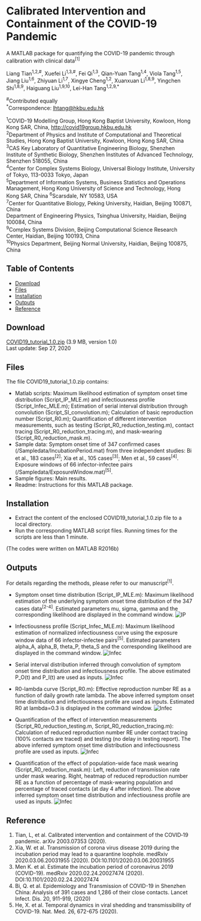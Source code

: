 # Calibrated Intervention and Containment of the COVID-19 Pandemic

A MATLAB package for quantifying the COVID-19 pandemic through calibration with clinical data<sup>[1]</sup>

Liang Tian<sup>1,2,#</sup>, Xuefei Li<sup>1,3,#</sup>, Fei Qi<sup>1,3</sup>, Qian-Yuan Tang<sup>1,4</sup>, Viola Tang<sup>1,5</sup>, Jiang Liu<sup>1,6</sup>, Zhiyuan Li<sup>1,7</sup>, Xingye Cheng<sup>1,2</sup>, Xuanxuan Li<sup>1,8,9</sup>, Yingchen Shi<sup>1,8,9</sup>, Haiguang Liu<sup>1,9,10</sup>, Lei-Han Tang<sup>1,2,9,*</sup>
 
<sup>#</sup>Contributed equally      
<sup>*</sup>Correspondence: lhtang@hkbu.edu.hk
 
<sup>1</sup>COVID-19 Modelling Group, Hong Kong Baptist University, Kowloon, Hong Kong SAR, China, http://covid19group.hkbu.edu.hk  
<sup>2</sup>Department of Physics and Institute of Computational and Theoretical Studies, Hong Kong Baptist University, Kowloon, Hong Kong SAR, China  
<sup>3</sup>CAS Key Laboratory of Quantitative Engineering Biology, Shenzhen Institute of Synthetic Biology, Shenzhen Institutes of Advanced Technology, Shenzhen 518055, China  
<sup>4</sup>Center for Complex Systems Biology, Universal Biology Institute, University of Tokyo, 113-0033 Tokyo, Japan  
<sup>5</sup>Department of Information Systems, Business Statistics and Operations Management, Hong Kong University of Science and Technology, Hong Kong SAR, China
<sup>6</sup>Scarsdale, NY 10583, USA  
<sup>7</sup>Center for Quantitative Biology, Peking University, Haidian, Beijing 100871, China  
<sup></sup>Department of Engineering Physics, Tsinghua University, Haidian, Beijing 100084, China  
<sup>9</sup>Complex Systems Division, Beijing Computational Science Research Center, Haidian, Beijing 100193, China  
<sup>10</sup>Physics Department, Beijing Normal University, Haidian, Beijing 100875, China  

## Table of Contents
- [Download](#Download)
- [Files](#Files)
- [Installation](#Installation)
- [Outputs](#Outputs)
- [Reference](#Reference)

## Download   
<a href="https://github.com/hkbu-covid19group/Calib-covid19/blob/master/COVID19_tutorial_1.0.zip">COVID19_tutorial_1.0.zip</a>  (3.9 MB, version 1.0)  
Last update: Sep 27, 2020

## Files
The file COVID19_tutorial_1.0.zip contains:   
- Matlab scripts: Maximum likelihood estimation of symptom onset time distribution (Script_IP_MLE.m) and infectiousness profile (Script_Infec_MLE.m); Estimation of serial interval distribution through convolution (Script_SI_convolution.m); Calculation of basic reproduction number (Script_R0.m); Quantification of different intervention measurements, such as testing (Script_R0_reduction_testing.m), contact tracing (Script_R0_reduction_tracing.m), and mask-wearing (Script_R0_reduction_mask.m).
- Sample data: Symptom onset time of 347 confirmed cases (/Sampledata/IncubationPeriod.mat) from three independent studies: Bi et al., 183 cases<sup>[2]</sup>; Xia et al., 105 cases<sup>[3]</sup>; Men et al., 59 cases<sup>[4]</sup>. Exposure windows of 66 infector-infectee pairs (/Sampledata/ExposureWindow.mat)<sup>[5]</sup>.
- Sample figures: Main results.
- Readme: Instructions for this MATLAB package.

## Installation
- Extract the content of the enclosed COVID19_tutorial_1.0.zip file to a local directory.
- Run the corresponding MATLAB script files. Running times for the scripts are less than 1 minute.   

(The codes were written on MATLAB R2016b)

## Outputs
For details regarding the methods, please refer to our manuscript<sup>[1]</sup>.
- Symptom onset time distribution (Script_IP_MLE.m): Maximum likelihood estimation of the underlying symptom onset time distribution of the 347 cases data<sup>[2-4]</sup>. Estimated parameters mu, sigma, gamma and the corresponding likelihood are displayed in the command window.
![IP](https://github.com/hkbu-covid19group/Calib-covid19/blob/master/Samplefigures/IP.png)

- Infectiousness profile (Script_Infec_MLE.m): Maximum likelihood estimation of normalized infectiousness curve using the exposure window data of 66 infector-infectee pairs<sup>[5]</sup>. Estimated parameters alpha_A, alpha_B, theta_P, theta_S and the corresponding likelihood are displayed in the command window.
![Infec](https://github.com/hkbu-covid19group/Calib-covid19/blob/master/Samplefigures/Infec.png)

- Serial interval distribution inferred through convolution of symptom onset time distribution and infectiousness profile. The above estimated P_O(t) and P_I(t) are used as inputs.
![Infec](https://github.com/hkbu-covid19group/Calib-covid19/blob/master/Samplefigures/SI_conv.png)

- R0-lambda curve (Script_R0.m): Effective reproduction number RE as a function of daily growth rate lambda. The above inferred symptom onset time distribution and infectiousness profile are used as inputs. Estimated R0 at lambda=0.3 is displayed in the command window.
![Infec](https://github.com/hkbu-covid19group/Calib-covid19/blob/master/Samplefigures/R0.png)

- Quantification of the effect of intervention measurements (Script_R0_reduction_testing.m, Script_R0_reduction_tracing.m): Calculation of reduced reproduction number RE under contact tracing (100% contacts are traced) and testing (no delay in testing report). The above inferred symptom onset time distribution and infectiousness profile are used as inputs.
![Infec](https://github.com/hkbu-covid19group/Calib-covid19/blob/master/Samplefigures/Intervention.png)

- Quantification of the effect of population-wide face mask wearing (Script_R0_reduction_mask.m): Left, reduction of transmission rate under mask wearing. Right, heatmap of reduced reproduction number RE as a function of percentage of mask-wearing population and percentage of traced contacts (at day 4 after infection). The above inferred symptom onset time distribution and infectiousness profile are used as inputs.
![Infec](https://github.com/hkbu-covid19group/Calib-covid19/blob/master/Samplefigures/mask-tracing.png)

## Reference
1.	Tian, L, et al. Calibrated intervention and containment of the COVID‐19 pandemic. arXiv 2003.07353 (2020).
2.	Xia, W. et al. Transmission of corona virus disease 2019 during the incubation period may lead to a quarantine loophole. medRxiv 2020.03.06.20031955 (2020). DOI:10.1101/2020.03.06.20031955
3.	Men K. et al. Estimate the incubation period of coronavirus 2019 (COVID-19). medRxiv 2020.02.24.20027474 (2020). DOI:10.1101/2020.02.24.20027474
4.	Bi, Q. et al. Epidemiology and Transmission of COVID-19 in Shenzhen China: Analysis of 391 cases and 1,286 of their close contacts. Lancet Infect. Dis. 20, 911-919, (2020)
5.	He, X. et al. Temporal dynamics in viral shedding and transmissibility of COVID-19. Nat. Med. 26, 672-675 (2020). 

